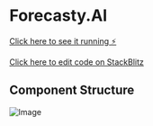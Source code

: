 # Forecasty.AI

[Click here to see it running ⚡️](https://angular-y6pdeq.stackblitz.io)


[Click here to edit code on StackBlitz](https://stackblitz.com/edit/angular-y6pdeq)

## Component Structure 

![Image](https://i.imgur.com/R7tjKiV.png)
